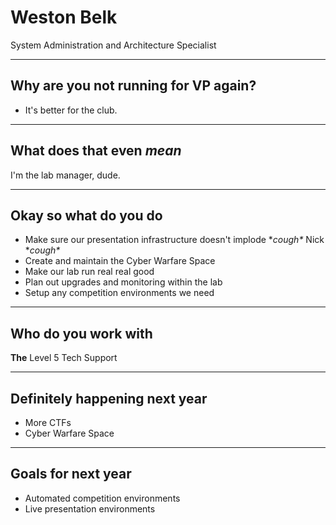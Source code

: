 # Weston Belk

System Administration and Architecture Specialist

---

## Why are you not running for VP again?

* It's better for the club.

---

## What does that even *mean*

I'm the lab manager, dude.

---

## Okay so what do you do

* Make sure our presentation infrastructure doesn't implode \**cough\** Nick \**cough\**
* Create and maintain the Cyber Warfare Space
* Make our lab run real real good
* Plan out upgrades and monitoring within the lab
* Setup any competition environments we need

---

## Who do you work with

**The** Level 5 Tech Support

---

## Definitely happening next year

* More CTFs
* Cyber Warfare Space

---

## Goals for next year

* Automated competition environments
* Live presentation environments
